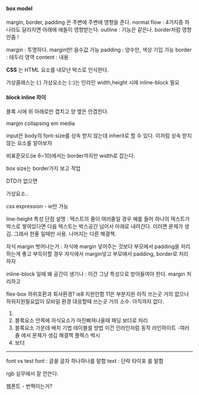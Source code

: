 #### box model
margin, border, padding 은 주변에 주변에 영향을 준다.
normal flow : 4가지중 하나라도 달라지면 아래에 애들이 영향받는다.
outline : 기능은 같은나. border처럼 영향 안줌 !

margin : 투명하다. margin만! 음수값 가능
padding : 양수만, 색상 기입 가능
border : 테두리 영역
content : 내용

**CSS** 는 HTML 요소를 네모난 박스로 인식한다.

가상클래스는 (:)
가상요소는 (::)는 인라인 width,height 시에 inline-block 필요

#### block inline 차이
블록 시에 위 아래로만 겹치고 양 옆은 안겹친다.

margin collapsing
em
media

input은 body의 font-size를 상속 받지 않는데 inherit로 할 수 있다.
이처럼 상속 받지 않는 요소를 알아보자

비표준모드(ie 6~10)에서는 border까지만 width로 잡는다.

box size는 border가지 보고 작업

DTD가 없으면


가상요소..

css expression - ie만 가능

line-height 특성 단점 설명
: 텍스트의 줄이 여러줄일 경우 예를 들어 하나의 텍스트가
박스로 쌓여있다면 다음 텍스트는 박스공간 넘어서 아래로 내려간다.
이러면 문제가 생김. 그래서 한줄 일때만 사용. 나머지는 다른 해결책.

자식 margin 벗어나는거
: 자식에 margin 넣어주는 것보다 부모에서 padding을 처리하는게 좋고
부득이할 경우 자식에서 margin넣고 부모에서 padding, border로 처리하자

inline-block 일때 왜 공간이 생기나
: 이건 그냥 특성으로 받아들여야 한다. margin 처리하고

flex-box 하위호환과 회사환경?
ie8 지원안함 11은 부분지원
아직 쓰는곳 거의 없으나 하위지원필요없이 모바일 환경 대응할때 쓰는곳 거의 소수. 아직까지 없다.

1.
2. 블록요소 안쪽에 자식요소가 마진삐져나올때 패딩 보더로 처리
3. 블록요소 가운데 배치 기법 테이블셀 방법 이건 인라인처럼 동작
  라인하이트 -여러줄 에서 문제가 생김
  해결책 플렉스 박시
4. 보더

-----------------------------
font vs test
font : 글꼴 글자 하나하나를 말함
text : 단락 타이포 를 말함

rgb 실무에서 잘 안쓴다.

웹폰트 - 번쩍이는거?
